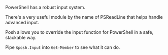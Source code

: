 PowerShell has a robust input system.

There's a very useful module by the name of PSReadLine that helps handle advanced input.

Posh allows you to override the input function for PowerShell in a safe, stackable way.

Pipe `$posh.Input` into `Get-Member` to see what it can do.